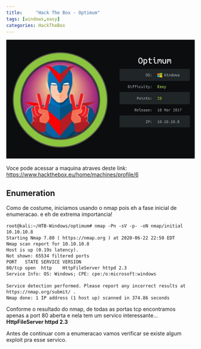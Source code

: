```yaml
---
title:     "Hack The Box - Optimum"
tags: [windows,easy]
categories: HackTheBox
---
```


![1.jpg](https://raw.githubusercontent.com/an4kein/an4kein.github.io/master/img/htb-optimum/1.jpg)

Voce pode acessar a maquina atraves deste link: https://www.hackthebox.eu/home/machines/profile/6

## Enumeration

Como de costume, iniciamos usando o nmap pois eh a fase inicial de enumeracao. e eh de extrema importancia!

```
root@kali:~/HTB-Windows/optimum# nmap -Pn -sV -p- -oN nmap/initial 10.10.10.8
Starting Nmap 7.80 ( https://nmap.org ) at 2020-06-22 22:50 EDT
Nmap scan report for 10.10.10.8
Host is up (0.19s latency).
Not shown: 65534 filtered ports
PORT   STATE SERVICE VERSION
80/tcp open  http    HttpFileServer httpd 2.3
Service Info: OS: Windows; CPE: cpe:/o:microsoft:windows

Service detection performed. Please report any incorrect results at https://nmap.org/submit/ .
Nmap done: 1 IP address (1 host up) scanned in 374.86 seconds
```

Conforme o resultado do nmap, de todas as portas tcp encontramos apenas a port 80 aberta e nela tem um servico interessante...
**HttpFileServer httpd 2.3**

Antes de continuar com a enumeracao vamos verificar se existe algum exploit pra esse servico.
